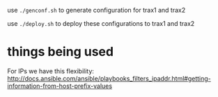 use `./genconf.sh` to generate configuration for trax1 and trax2

use `./deploy.sh` to deploy these configurations to trax1 and trax2

# things being used

For IPs we have this flexibility: http://docs.ansible.com/ansible/playbooks_filters_ipaddr.html#getting-information-from-host-prefix-values
